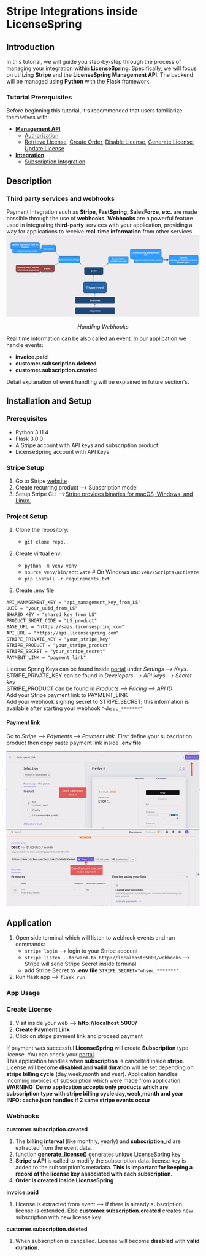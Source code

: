 # Stripe Integrations inside LicenseSpring  
## Introduction
In this tutorial, we will guide you step-by-step through the process of managing your integration within **LicenseSpring**. Specifically, we will focus on utilizing **Stripe** and the **LicenseSpring Management API**. The backend will be managed using **Python** with the **Flask** framework.
### Tutorial Prerequisites  
Before beginning this tutorial, it's recommended that users familiarize themselves with:
* **[Management API](https://docs.licensespring.com/management-api)**
  *  [Authorization](https://docs.licensespring.com/management-api/authorization)
  *  [Retrieve License](https://docs.licensespring.com/management-api/license/retrieve), [Create Order](https://docs.licensespring.com/management-api/order/create-order), [Disable License](https://docs.licensespring.com/management-api/license/disable), [Generate License](https://docs.licensespring.com/management-api/order/generate-license), [Update License](https://docs.licensespring.com/management-api/license/update)
*  **[Integration](https://docs.licensespring.com/integrations)**
   *  [Subscription Integration](https://docs.licensespring.com/integrations/subscription-integration)
## Description
### Third party services and webhooks
Payment Integration such as **Stripe, FastSpring, SalesForce**,  **etc.** are made possible through the use of **webhooks**. **Webhooks** are a powerful feature used in integrating **third-party** services with your application, providing a way for applications to receive **real-time information** from other services.
![Image](readme/image_int.png) <p align="center">_Handling Webhooks_</p>
Real time information can be also called an event. In our application we handle events: 
* **invoice.paid**
* **customer.subscription.deleted**
* **customer.subscription.created**

Detail explanation of event handling will be explained in future section's.
## Installation and Setup
### Prerequisites
* Python 3.11.4 
* Flask 3.0.0
* A Stripe account with API keys and subscription product
* LicenseSpring account with API keys
### Stripe Setup
 1. Go to Stripe [website](https://stripe.com/)
 2. Create recurring product --> Subscription model
 3. Setup Stripe CLI -->[Stripe provides binaries for macOS, Windows, and Linux.](https://stripe.com/docs/stripe-cli)
   
### Project Setup  
  
1. Clone the repository:
    * `git clone repo..`    
  
2. Create virtual env:  
     *  `python -m venv venv`
     * `source venv/bin/activate` # On Windows use `venv\Scripts\activate`
     * `pip install -r requirements.txt`
3. Create .env file
```.env
API_MANAGEMENT_KEY = "api_management_key_from_LS"   
UUID = "your_uuid_from_LS"  
SHARED_KEY = "shared_key_from_LS"  
PRODUCT_SHORT_CODE = "LS_product"  
BASE_URL = "https://saas.licensespring.com"  
API_URL = "https://api.licensespring.com"  
STRIPE_PRIVATE_KEY = "your_stripe_key"  
STRIPE_PRODUCT = "your_stripe_product"   
STRIPE_SECRET = "your_stripe_secret"    
PAYMENT_LINK = "payment_link"  
```
License Spring Keys can be found inside [portal](https://saas.licensespring.com) under *Settings --> Keys*. 
STRIPE_PRIVATE_KEY can be found in _Developers --> API keys --> Secret key_  
STRIPE_PRODUCT can be found in _Products --> Pricing --> API ID_  
Add your Stripe payment link to PAYMENT_LINK     
Add your webhook signing secret to STRIPE_SECRET; this information is available after starting your webhook `"whsec_*******"`
#### Payment link  
Go to _Stripe --> Payments --> Payment link_. First define your subscription product then copy paste payment link inside **.env file**
<p align="center">
  <img src="readme/link1.png" style="width: 1250px; height: 200px;"/>
  <img src="readme/link2.png" style="width: 1250px; height: 200px;" /> 
</p>


## Application 

1. Open side terminal which will listen to webhook events and run commands:
   * `stripe login` --> login to your Stripe account
   * `stripe listen --forward-to http://localhost:5000/webhooks` --> Stripe will send Stripe Secret inside terminal
   * add Stripe Secret to **.env file** `STRIPE_SECRET="whsec_*******"`
2. Run flask app --> `flask run` 

### App Usage
### Create License 
 1. Visit inside your web --> **http://localhost:5000/**
 2. **Create Payment Link**
 3. Click on stripe payment link and proceed payment

If payment was successful **LicenseSpring** will create **Subscription** type license. You can check your [portal](https://saas.licensespring.com).   
This application handles when **subscription** is cancelled inside **stripe**. License will become **disabled** and **valid duration** will be set depending on **stripe billing cycle** (day,week,month and year). Application handles incoming invoices of subscription which were made from application.  
**WARNING: Demo application accepts only products which are subscription type with stripe billing cycle day,week,month and year**    
**INFO: cache.json handles if 2 same stripe events occur** 


### **Webhooks**
**customer.subscription.created** 

1. The **billing interval** (like monthly, yearly) and **subscription_id** are extracted  from the event data.  
2. function **generate_license()** generates unique LicenseSpring key
3.  **Stripe's API** is called to modify the subscription data. license key is added  to the subscription's metadata. **This is important for keeping a record of the license key associated with each subscription.**
4.  **Order is created inside LicenseSpring**

**invoice.paid**
1. License is extracted from event --> if there is already subscription license is extended. Else **customer.subscription.created** creates new subscription with new license key

**customer.subscription.deleted**  

1. When subscription is cancelled. License will become **disabled** with **valid duration**. 






   
    





   




  